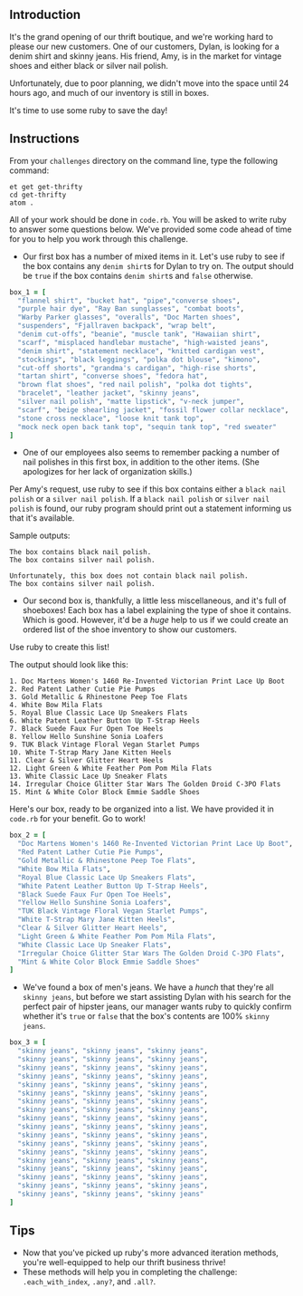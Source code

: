 ## Introduction

It's the grand opening of our thrift boutique, and we're working hard to please our new customers. One of our customers, Dylan, is looking for a denim shirt and skinny jeans. His friend, Amy, is in the market for vintage shoes and either black or silver nail polish.

Unfortunately, due to poor planning, we didn't move into the space until 24 hours ago, and much of our inventory is still in boxes.

It's time to use some ruby to save the day!

## Instructions

From your `challenges` directory on the command line, type the following command:

```no-highlight
et get get-thrifty
cd get-thrifty
atom .
```

All of your work should be done in `code.rb`. You will be asked to write ruby to answer some questions below. We've provided some code ahead of time for you to help you work through this challenge.

* Our first box has a number of mixed items in it. Let's use ruby to see if the box contains any `denim shirt`s for Dylan to try on. The output should be `true` if the box contains `denim shirt`s and `false` otherwise.

```ruby
box_1 = [
  "flannel shirt", "bucket hat", "pipe","converse shoes",
  "purple hair dye", "Ray Ban sunglasses", "combat boots",
  "Warby Parker glasses", "overalls", "Doc Marten shoes",
  "suspenders", "Fjallraven backpack", "wrap belt",
  "denim cut-offs", "beanie", "muscle tank", "Hawaiian shirt",
  "scarf", "misplaced handlebar mustache", "high-waisted jeans",
  "denim shirt", "statement necklace", "knitted cardigan vest",
  "stockings", "black leggings", "polka dot blouse", "kimono",
  "cut-off shorts", "grandma's cardigan", "high-rise shorts",
  "tartan shirt", "converse shoes", "fedora hat",
  "brown flat shoes", "red nail polish", "polka dot tights",
  "bracelet", "leather jacket", "skinny jeans",
  "silver nail polish", "matte lipstick", "v-neck jumper",
  "scarf", "beige shearling jacket", "fossil flower collar necklace",
  "stone cross necklace", "loose knit tank top",
  "mock neck open back tank top", "sequin tank top", "red sweater"
]
```

* One of our employees also seems to remember packing a number of nail polishes in this first box, in addition to the other items. (She apologizes for her lack of organization skills.)

Per Amy's request, use ruby to see if this box contains either a `black nail polish` or a `silver nail polish`. If a `black nail polish` or `silver nail polish` is found, our ruby program should print out a statement informing us that it's available.

Sample outputs:

```no-highlight
The box contains black nail polish.
The box contains silver nail polish.
```

```no-highlight
Unfortunately, this box does not contain black nail polish.
The box contains silver nail polish.
```

* Our second box is, thankfully, a little less miscellaneous, and it's full of shoeboxes! Each box has a label explaining the type of shoe it contains. Which is good. However, it'd be a _huge_ help to us if we could create an ordered list of the shoe inventory to show our customers.

Use ruby to create this list!

The output should look like this:

```no-highlight
1. Doc Martens Women's 1460 Re-Invented Victorian Print Lace Up Boot
2. Red Patent Lather Cutie Pie Pumps
3. Gold Metallic & Rhinestone Peep Toe Flats
4. White Bow Mila Flats
5. Royal Blue Classic Lace Up Sneakers Flats
6. White Patent Leather Button Up T-Strap Heels
7. Black Suede Faux Fur Open Toe Heels
8. Yellow Hello Sunshine Sonia Loafers
9. TUK Black Vintage Floral Vegan Starlet Pumps
10. White T-Strap Mary Jane Kitten Heels
11. Clear & Silver Glitter Heart Heels
12. Light Green & White Feather Pom Pom Mila Flats
13. White Classic Lace Up Sneaker Flats
14. Irregular Choice Glitter Star Wars The Golden Droid C-3PO Flats
15. Mint & White Color Block Emmie Saddle Shoes
```

Here's our box, ready to be organized into a list. We have provided it in `code.rb` for your benefit. Go to work!

```ruby
box_2 = [
  "Doc Martens Women's 1460 Re-Invented Victorian Print Lace Up Boot",
  "Red Patent Lather Cutie Pie Pumps",
  "Gold Metallic & Rhinestone Peep Toe Flats",
  "White Bow Mila Flats",
  "Royal Blue Classic Lace Up Sneakers Flats",
  "White Patent Leather Button Up T-Strap Heels",
  "Black Suede Faux Fur Open Toe Heels",
  "Yellow Hello Sunshine Sonia Loafers",
  "TUK Black Vintage Floral Vegan Starlet Pumps",
  "White T-Strap Mary Jane Kitten Heels",
  "Clear & Silver Glitter Heart Heels",
  "Light Green & White Feather Pom Pom Mila Flats",
  "White Classic Lace Up Sneaker Flats",
  "Irregular Choice Glitter Star Wars The Golden Droid C-3PO Flats",
  "Mint & White Color Block Emmie Saddle Shoes"
]
```

* We've found a box of men's jeans. We have a _hunch_ that they're all `skinny jeans`, but before we start assisting Dylan with his search for the perfect pair of hipster jeans, our manager wants ruby to quickly confirm whether it's `true` or `false` that the box's contents are 100% `skinny jeans`.

```ruby
box_3 = [
  "skinny jeans", "skinny jeans", "skinny jeans",
  "skinny jeans", "skinny jeans", "skinny jeans",
  "skinny jeans", "skinny jeans", "skinny jeans",
  "skinny jeans", "skinny jeans", "skinny jeans",
  "skinny jeans", "skinny jeans", "skinny jeans",
  "skinny jeans", "skinny jeans", "skinny jeans",
  "skinny jeans", "skinny jeans", "skinny jeans",
  "skinny jeans", "skinny jeans", "skinny jeans",
  "skinny jeans", "skinny jeans", "skinny jeans",
  "skinny jeans", "skinny jeans", "skinny jeans",
  "skinny jeans", "skinny jeans", "skinny jeans",
  "skinny jeans", "skinny jeans", "skinny jeans",
  "skinny jeans", "skinny jeans", "skinny jeans",
  "skinny jeans", "skinny jeans", "skinny jeans",
  "skinny jeans", "skinny jeans", "skinny jeans",
  "skinny jeans", "skinny jeans", "skinny jeans",
  "skinny jeans", "skinny jeans", "skinny jeans",
  "skinny jeans", "skinny jeans", "skinny jeans"
]
```

## Tips

* Now that you've picked up ruby's more advanced iteration methods, you're well-equipped to help our thrift business thrive!
* These methods will help you in completing the challenge: `.each_with_index`, `.any?`, and `.all?`.
